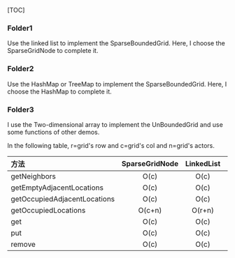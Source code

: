 [TOC]

### Folder1

Use the linked list to implement the SparseBoundedGrid. Here, I choose the SparseGridNode to complete it.



### Folder2

Use the HashMap or TreeMap to implement the SparseBoundedGrid. Here, I choose the HashMap to complete it.



### Folder3

I use the Two-dimensional array to implement the UnBoundedGrid and use some functions of other demos.



In the following table, r=grid's row and c=grid's col and n=grid's actors.

| 方法                         | SparseGridNode | LinkedList<OccupantInCol> | HashMap | TreeMap |
| :--------------------------- | :------------: | :-----------------------: | :-----: | :-----: |
| getNeighbors                 |      O(c)      |           O(c)            |  O(1)   | O(logn) |
| getEmptyAdjacentLocations    |      O(c)      |           O(c)            |  O(1)   | O(logn) |
| getOccupiedAdjacentLocations |      O(c)      |           O(c)            |  O(1)   | O(logn) |
| getOccupiedLocations         |     O(c+n)     |          O(r+n)           |  O(n)   |  O(n)   |
| get                          |      O(c)      |           O(c)            |  O(1)   | O(logn) |
| put                          |      O(c)      |           O(c)            |  O(1)   | O(logn) |
| remove                       |      O(c)      |           O(c)            |  O(1)   | O(logn) |



